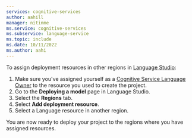 ```yaml
---
services: cognitive-services
author: aahill
manager: nitinme
ms.service: cognitive-services
ms.subservice: language-service
ms.topic: include
ms.date: 10/11/2022
ms.author: aahi
---
```



To assign deployment resources in other regions in [Language Studio](https://aka.ms/LanguageStudio):
  1. Make sure you've assigned yourself as a [Cognitive Service Language Owner](https://aka.ms/rbac-language) to the resource you used to create the project.
  2. Go to the **Deploying a model** page in Language Studio.
  3. Select the **Regions** tab.
  4. Select **Add deployment resource**.
  5. Select a Language resource in another region.
  
You are now ready to deploy your project to the regions where you have assigned resources.
